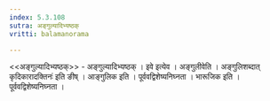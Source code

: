 ```yaml
---
index: 5.3.108
sutra: अङ्गुल्यादिभ्यष्ठक्
vritti: balamanorama

---
```

<<अङ्गुल्यादिभ्यष्ठक्>> - अङ्गुल्यादिभ्यष्ठक् । इवे इत्येव । अङ्गुलीवेति । अङ्गुलिशब्दात् कृदिकारादक्तिनः॑ इति ङीष् । आङ्गुलिक इति । पूर्ववद्विशेष्यनिघ्नता । भारूजिक इति । पूर्ववद्विशेष्यनिघ्नता । 